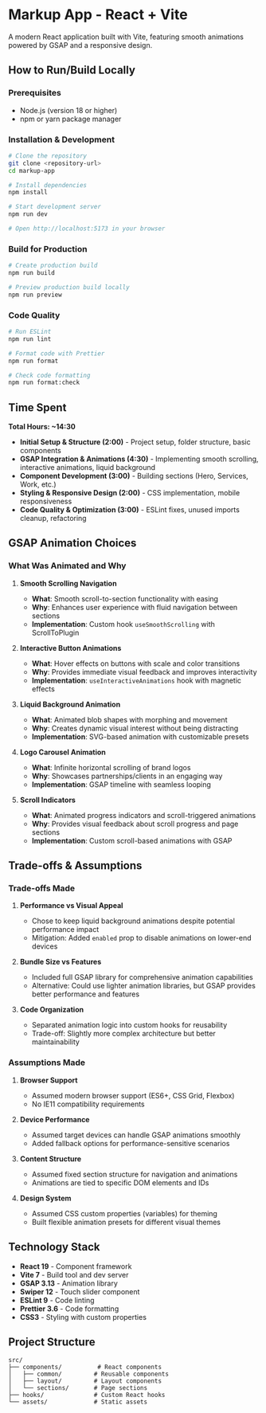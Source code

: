 # Markup App - React + Vite

A modern React application built with Vite, featuring smooth animations powered by GSAP and a responsive design.

## How to Run/Build Locally

### Prerequisites

- Node.js (version 18 or higher)
- npm or yarn package manager

### Installation & Development

```bash
# Clone the repository
git clone <repository-url>
cd markup-app

# Install dependencies
npm install

# Start development server
npm run dev

# Open http://localhost:5173 in your browser
```

### Build for Production

```bash
# Create production build
npm run build

# Preview production build locally
npm run preview
```

### Code Quality

```bash
# Run ESLint
npm run lint

# Format code with Prettier
npm run format

# Check code formatting
npm run format:check
```

## Time Spent

**Total Hours: ~14:30**

- **Initial Setup & Structure (2:00)** - Project setup, folder structure, basic components
- **GSAP Integration & Animations (4:30)** - Implementing smooth scrolling, interactive animations, liquid background
- **Component Development (3:00)** - Building sections (Hero, Services, Work, etc.)
- **Styling & Responsive Design (2:00)** - CSS implementation, mobile responsiveness
- **Code Quality & Optimization (3:00)** - ESLint fixes, unused imports cleanup, refactoring

## GSAP Animation Choices

### What Was Animated and Why

1. **Smooth Scrolling Navigation**
   - **What**: Smooth scroll-to-section functionality with easing
   - **Why**: Enhances user experience with fluid navigation between sections
   - **Implementation**: Custom hook `useSmoothScrolling` with ScrollToPlugin

2. **Interactive Button Animations**
   - **What**: Hover effects on buttons with scale and color transitions
   - **Why**: Provides immediate visual feedback and improves interactivity
   - **Implementation**: `useInteractiveAnimations` hook with magnetic effects

3. **Liquid Background Animation**
   - **What**: Animated blob shapes with morphing and movement
   - **Why**: Creates dynamic visual interest without being distracting
   - **Implementation**: SVG-based animation with customizable presets

4. **Logo Carousel Animation**
   - **What**: Infinite horizontal scrolling of brand logos
   - **Why**: Showcases partnerships/clients in an engaging way
   - **Implementation**: GSAP timeline with seamless looping

5. **Scroll Indicators**
   - **What**: Animated progress indicators and scroll-triggered animations
   - **Why**: Provides visual feedback about scroll progress and page sections
   - **Implementation**: Custom scroll-based animations with GSAP

## Trade-offs & Assumptions

### Trade-offs Made

1. **Performance vs Visual Appeal**
   - Chose to keep liquid background animations despite potential performance impact
   - Mitigation: Added `enabled` prop to disable animations on lower-end devices

2. **Bundle Size vs Features**
   - Included full GSAP library for comprehensive animation capabilities
   - Alternative: Could use lighter animation libraries, but GSAP provides better performance and features

3. **Code Organization**
   - Separated animation logic into custom hooks for reusability
   - Trade-off: Slightly more complex architecture but better maintainability

### Assumptions Made

1. **Browser Support**
   - Assumed modern browser support (ES6+, CSS Grid, Flexbox)
   - No IE11 compatibility requirements

2. **Device Performance**
   - Assumed target devices can handle GSAP animations smoothly
   - Added fallback options for performance-sensitive scenarios

3. **Content Structure**
   - Assumed fixed section structure for navigation and animations
   - Animations are tied to specific DOM elements and IDs

4. **Design System**
   - Assumed CSS custom properties (variables) for theming
   - Built flexible animation presets for different visual themes

## Technology Stack

- **React 19** - Component framework
- **Vite 7** - Build tool and dev server
- **GSAP 3.13** - Animation library
- **Swiper 12** - Touch slider component
- **ESLint 9** - Code linting
- **Prettier 3.6** - Code formatting
- **CSS3** - Styling with custom properties

## Project Structure

```
src/
├── components/          # React components
│   ├── common/         # Reusable components
│   ├── layout/         # Layout components
│   └── sections/       # Page sections
├── hooks/              # Custom React hooks
└── assets/             # Static assets
```
